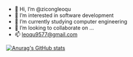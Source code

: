 - 👋 Hi, I’m @zicongleoqu
- 👀 I’m interested in software development
- 🌱 I’m currently studying computer engineering
- 💞️ I’m looking to collaborate on ...
- 📫 leoqu9577@gmail.com

[![Anurag's GitHub stats](https://github-readme-stats.vercel.app/api?username=zicongleoqu)](https://github.com/anuraghazra/github-readme-stats)

